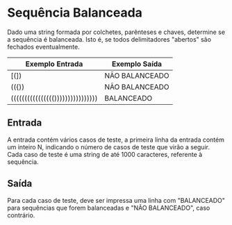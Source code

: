 # Sequência Balanceada
Dado uma string formada por colchetes, parênteses e chaves, determine se a sequência é
balanceada. Isto é, se todos delimitadores "abertos" são fechados eventualmente.


| Exemplo Entrada  | Exemplo Saída |
| ------------- | ------------- |
| [(]) | NÃO BALANCEADO |
| (({)) | NÃO BALANCEADO  |
| (((((((((((((((()))))))))))))))) | BALANCEADO |

## Entrada
A entrada contém vários casos de teste, a primeira linha da entrada contém um inteiro N,
indicando o número de casos de teste que virão a seguir. Cada caso de teste é uma string de
até 1000 caracteres, referente à sequência.

## Saída
Para cada caso de teste, deve ser impressa uma linha com "BALANCEADO" para sequências
que forem balanceadas e "NÃO BALANCEADO", caso contrário.
